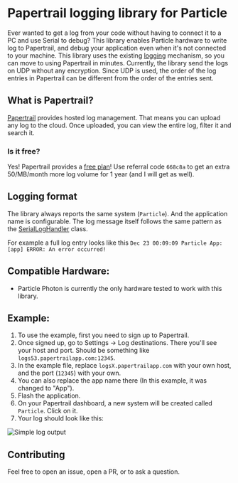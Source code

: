 # Papertrail logging library for Particle

Ever wanted to get a log from your code without having to connect it to a PC and use Serial to debug?
This library enables Particle hardware to write log to Papertrail, and debug your application even
when it's not connected to your machine.
This library uses the existing [logging](https://docs.particle.io/reference/firmware/photon/#logging)
mechanism, so you can move to using Papertrail in minutes.
Currently, the library send the logs on UDP without any encryption. Since UDP is used, the order of the log entries in Papertrail can be different from the order of the entries sent.

## What is Papertrail?

[Papertrail](https://papertrailapp.com/) provides hosted log management. That means you can upload
any log to the cloud. Once uploaded, you can view the entire log, filter it and search it.

### Is it free?

Yes! Papertrail provides a [free plan](https://papertrailapp.com/signup?plan=free)! Use referral code `668c8a` to get an extra 50/MB/month more log volume for 1 year (and I will get as well).

## Logging format

The library always reports the same system (`Particle`). And the application name is configurable. The log message itself follows the same pattern as the [SerialLogHandler](https://docs.particle.io/reference/firmware/photon/#logging) class.

For example a full log entry looks like this `Dec 23 00:09:09 Particle App:  [app] ERROR: An error occurred!`

## Compatible Hardware:

* Particle Photon is currently the only hardware tested to work with this library.

## Example:

1. To use the example, first you need to sign up to Papertrail.
2. Once signed up, go to Settings -> Log destinations. There you'll see your host and port. Should be something like `logs53.papertrailapp.com:12345`.
3. In the example file, replace `logsX.papertrailapp.com` with your own host, and the port (`12345`) with your own.
4. You can also replace the app name there (In this example, it was changed to "App").
5. Flash the application.
6. On your Papertrail dashboard, a new system will be created called `Particle`. Click on it.
7. Your log should look like this:

![Simple log output](https://github.com/barakwei/ParticlePapertrail/blob/master/docs/simple_log.png)

## Contributing

Feel free to open an issue, open a PR, or to ask a question.
